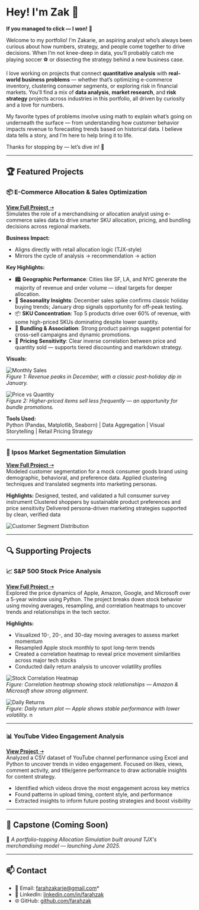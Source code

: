 # Hey! I'm Zak 👋  

**If you managed to click — I won!** 🎉

Welcome to my portfolio! I’m Zakarie, an aspiring analyst who’s always been curious about how numbers, strategy, and people come together to drive decisions. When I’m not knee-deep in data, you’ll probably catch me playing soccer ⚽ or dissecting the strategy behind a new business case.  

I love working on projects that connect **quantitative analysis** with **real-world business problems** — whether that’s optimizing e-commerce inventory, clustering consumer segments, or exploring risk in financial markets. You’ll find a mix of **data analysis**, **market research**, and **risk strategy** projects across industries in this portfolio, all driven by curiosity and a love for numbers.

My favorite types of problems involve using math to explain what’s going on underneath the surface — from understanding how customer behavior impacts revenue to forecasting trends based on historical data. I believe data tells a story, and I’m here to help bring it to life.

Thanks for stopping by — let’s dive in! 🚀

---

## 🏆 Featured Projects

### 📦 E-Commerce Allocation & Sales Optimization  
**[View Full Project ➝](https://github.com/farahzak/E-commerce)**  
Simulates the role of a merchandising or allocation analyst using e-commerce sales data to drive smarter SKU allocation, pricing, and bundling decisions across regional markets.

**Business Impact:**
- Aligns directly with retail allocation logic (TJX-style)
- Mirrors the cycle of analysis → recommendation → action

**Key Highlights:**
- 🏙️ **Geographic Performance**: Cities like SF, LA, and NYC generate the majority of revenue and order volume — ideal targets for deeper allocation.
- 📆 **Seasonality Insights**: December sales spike confirms classic holiday buying trends; January drop signals opportunity for off-peak testing.
- 📦 **SKU Concentration**: Top 5 products drive over 60% of revenue, with some high-priced SKUs dominating despite lower quantity.
- 🔗 **Bundling & Association**: Strong product pairings suggest potential for cross-sell campaigns and dynamic promotions.
- 💸 **Pricing Sensitivity**: Clear inverse correlation between price and quantity sold — supports tiered discounting and markdown strategy.

**Visuals:**

![Monthly Sales](https://github.com/farahzak/E-commerce/raw/main/images/monthly_sales.png)  
*Figure 1: Revenue peaks in December, with a classic post-holiday dip in January.*

![Price vs Quantity](https://github.com/farahzak/E-commerce/raw/main/images/top_products.png)  
*Figure 2: Higher-priced items sell less frequently — an opportunity for bundle promotions.*

**Tools Used:**  
Python (Pandas, Matplotlib, Seaborn) | Data Aggregation | Visual Storytelling | Retail Pricing Strategy


---

### 🧠 Ipsos Market Segmentation Simulation  
**[View Full Project ➝](https://github.com/farahzak/Ipsos-Market-Research-Simulation)**  
Modeled customer segmentation for a mock consumer goods brand using demographic, behavioral, and preference data. Applied clustering techniques and translated segments into marketing personas.

**Highlights:**
Designed, tested, and validated a full consumer survey instrument
Clustered shoppers by sustainable product preferences and price sensitivity
Delivered persona-driven marketing strategies supported by clean, verified data

![Customer Segment Distribution](https://github.com/farahzak/Ipsos-Market-Research-Simulation/blob/main/images/Customer%20Segment%20Distribution%20(1).png)

---

## 🔍 Supporting Projects

### 📈 S&P 500 Stock Price Analysis  
**[View Full Project ➝](https://github.com/farahzak/Stock-Exchange)**  
Explored the price dynamics of Apple, Amazon, Google, and Microsoft over a 5-year window using Python. The project breaks down stock behavior using moving averages, resampling, and correlation heatmaps to uncover trends and relationships in the tech sector.

**Highlights:**
- Visualized 10-, 20-, and 30-day moving averages to assess market momentum  
- Resampled Apple stock monthly to spot long-term trends  
- Created a correlation heatmap to reveal price movement similarities across major tech stocks  
- Conducted daily return analysis to uncover volatility profiles

![Stock Correlation Heatmap](https://github.com/farahzak/Stock-Exchange/raw/main/images/stock_correlation_heatmap.png)  
*Figure: Correlation heatmap showing stock relationships — Amazon & Microsoft show strong alignment.*

![Daily Returns](https://github.com/farahzak/Stock-Exchange/raw/main/images/newplot.png)  
*Figure: Daily return plot — Apple shows stable performance with lower volatility.*
n

---

### 📊 YouTube Video Engagement Analysis  
**[View Project ➝](https://github.com/farahzak/Data-Analyst-and-Visualization-Portfolio)**  
Analyzed a CSV dataset of YouTube channel performance using Excel and Python to uncover trends in video engagement. Focused on likes, views, comment activity, and title/genre performance to draw actionable insights for content strategy.

- Identified which videos drove the most engagement across key metrics  
- Found patterns in upload timing, content style, and performance  
- Extracted insights to inform future posting strategies and boost visibility

---

## 🧱 Capstone (Coming Soon)

📌 *A portfolio-topping Allocation Simulation built around TJX's merchandising model — launching June 2025.*

---

## 📫 Contact

- 📧 Email: farahzakarie@gmail.com*
- 💼 LinkedIn: [linkedin.com/in/farahzak](https://www.linkedin.com/in/farahzak)
- 🌐 GitHub: [github.com/farahzak](https://github.com/farahzak)
